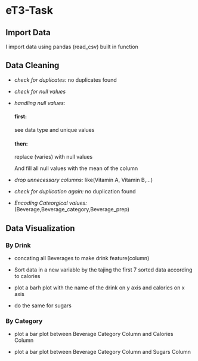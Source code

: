 # eT3-Task

## Import Data

I import data using pandas (read_csv) built in function


## Data Cleaning

- *check for duplicates:* no duplicates found

- *check for null values*

- *handling null values:*

    #### first:
     see data type and unique values 

    #### then:
     replace (varies) with null values

     And fill all null values with the mean of the column 

- *drop unnecessary columns:* like(Vitamin A, Vitamin B,...)

- *check for duplication again:* no duplication found

- *Encoding Cateorgical values:*(Beverage,Beverage_category,Beverage_prep)

## Data Visualization

### By Drink

- concating all Beverages to make drink feature(column)

- Sort data in a new variable by the tajing the first 7 sorted data according to calories

- plot a barh plot with the name of the drink on y axis and calories on x axis

- do the same for sugars 

### By Category

- plot a bar plot between Beverage Category Column and Calories Column

- plot a bar plot between Beverage Category Column and Sugars Column
